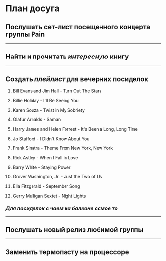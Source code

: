 # План досуга

## Послушать сет-лист посещенного концерта группы **Pain**
---
## Найти и прочитать ***интересную*** книгу
---
## Создать *плейлист* для вечерних посиделок

1. Bill Evans and Jim Hall - Turn Out The Stars

2. Billie Holiday - I'll Be Seeing You

3. Karen Souza - Twist in My Sobriety

4. Ólafur Arnalds - Saman

5. Harry James and Helen Forrest - It's Been a Long, Long Time

6. Jo Stafford - I Didn't Know About You

7. Frank Sinatra - Theme From New York, New York

8. Rick Astley - When I Fall in Love

9. Barry White - Staying Power

10. Grover Washington, Jr. - Just the Two of Us

11. Ella Fitzgerald - September Song

12. Gerry Mulligan Sextet - Night Lights

### ***Для посиделок с чаем на балконе самое то***

---
## Послушать новый релиз любимой группы
---
## Заменить термопасту на процессоре